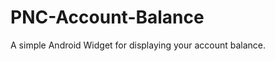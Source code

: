PNC-Account-Balance
===================

A simple Android Widget for displaying your account balance.

